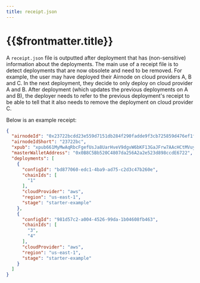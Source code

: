 ```yaml
---
title: receipt.json
---
```


# {{$frontmatter.title}}

A `receipt.json` file is outputted after deployment that has (non-sensitive) information about the deployments. The main use of a receipt file is to detect deployments that are now obsolete and need to be removed. For example, the user may have deployed their Airnode on cloud providers A, B and C. In the next deployment, they decide to only deploy on cloud provider A and B. After deployment (which updates the previous deployments on A and B), the deployer needs to refer to the previous deployment's receipt to be able to tell that it also needs to remove the deployment on cloud provider C.

Below is an example receipt:

```json
{
  "airnodeId": "0x23722bcdd23e559d7151db284f290fadde9f3cb725859d476ef1f16ab315355e",
  "airnodeIdShort": "23722bc",
  "xpub": "xpub661MyMwAqRbcFgefUsJa8UarHveV9dgvW6bKF13GaJFrw7AAcHCtMVuy3ZkFrTWdW2ji9TdjGHFbf3qk9vWvcNVPVZCtDGyASNs2V5SKcmf",
  "masterWalletAddress": "0x0B8C5Bb520C4807da256A2a2e523d898ccdE6722",
  "deployments": [
    {
      "configId": "bd877060-edc1-4ba9-ad75-c2d3c47b260e",
      "chainIds": [
        "1"
      ],
      "cloudProvider": "aws",
      "region": "us-east-1",
      "stage": "starter-example"
    },
    {
      "configId": "981d57c2-a004-4526-99da-1b04608fb463",
      "chainIds": [
        "3",
        "4"
      ],
      "cloudProvider": "aws",
      "region": "us-east-1",
      "stage": "starter-example"
    }
  ]
}
```
